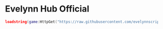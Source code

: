 # Evelynn Hub Official
```lua
loadstring(game:HttpGet("https://raw.githubusercontent.com/evelynnscripts/Evelynn-Hub/refs/heads/main/Source.lua",true))()```
